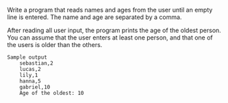 Write a program that reads names and ages from the user until an empty line is entered. The name and age are separated by a comma.

After reading all user input, the program prints the age of the oldest person. You can assume that the user enters at least one person, and that one of the users is older than the others.

    Sample output
        sebastian,2
        lucas,2
        lily,1
        hanna,5
        gabriel,10
        Age of the oldest: 10